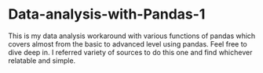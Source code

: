 # Data-analysis-with-Pandas-1

This is my data analysis workaround with various functions of pandas which covers almost from the basic to advanced level using pandas.
Feel free to dive deep in.
I referred variety of sources to do this one and find whichever relatable and simple.
